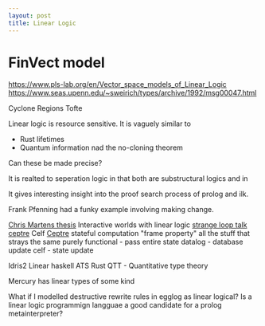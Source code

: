 ```yaml
---
layout: post
title: Linear Logic
---
```



# FinVect model
<https://www.pls-lab.org/en/Vector_space_models_of_Linear_Logic>
<https://www.seas.upenn.edu/~sweirich/types/archive/1992/msg00047.html>

Cyclone
Regions
Tofte



Linear logic is resource sensitive. It is vaguely similar to
- Rust lifetimes
- Quantum information nad the no-cloning theorem

Can these be made precise?

It is realted to seperation logic in that both are substructural logics and in 

It gives interesting insight into the proof search process of prolog and ilk.

Frank Pfenning had a funky example involving making change.


[Chris Martens thesis](http://www.cs.cmu.edu/~cmartens/thesis/) Interactive worlds with linear logic
[strange loop talk](https://www.youtube.com/watch?v=rICThUCtJ0k&ab_channel=StrangeLoopConference)
[ceptre](https://www.youtube.com/watch?v=bFeJZRdhKcI&ab_channel=StrangeLoopConference)
Celf
[Ceptre](https://github.com/chrisamaphone/interactive-lp) 
stateful computation "frame property" all the stuff that strays the same
purely functional - pass entire state
datalog - database update
celf - state update




Idris2
Linear haskell
ATS
Rust
QTT - Quantitative type theory


Mercury has linear types of some kind


What if I modelled destructive rewrite rules in egglog as linear logical?
Is a linear logic programmign langguae a good candidate for a prolog metainterpreter?